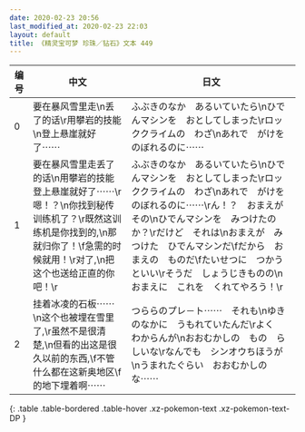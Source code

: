 ```yaml
---
date: 2020-02-23 20:56
last_modified_at: 2020-02-23 22:03
layout: default
title: 《精灵宝可梦 珍珠／钻石》文本 449
---
```

| 编号 | 中文 | 日文 |
| ---- | ---- | ---- |
| 0 | 要在暴风雪里走\n丢了的话\r用攀岩的技能\n登上悬崖就好了⋯⋯ | ふぶきのなか　あるいていたら\nひでんマシンを　おとしてしまった\rロッククライムの　わざ\nあれで　がけを　のぼれるのに⋯⋯ |
| 1 | 要在暴风雪里走丢了的话\n用攀岩的技能登上悬崖就好了⋯⋯\r嗯！？\n你找到秘传训练机了？\r既然这训练机是你找到的,\n那就归你了！\f急需的时候就用！\r对了,\n把这个也送给正直的你吧！\r | ふぶきのなか　あるいていたら\nひでんマシンを　おとしてしまった\rロッククライムの　わざ\nあれで　がけを　のぼれるのに⋯⋯\rん！？　おまえが　その\nひでんマシンを　みつけたのか？\rだけど　それは\nおまえが　みつけた　ひでんマシンだ\fだから　おまえの　ものだ\fたいせつに　つかうといい\rそうだ　しょうじきものの\nおまえに　これを　くれてやろう！\r |
| 2 | 挂着冰凌的石板⋯⋯\n这个也被埋在雪里了,\r虽然不是很清楚,\n但看的出这是很久以前的东西,\f不管什么都在这新奥地区\f的地下埋着啊⋯⋯ | つららのプレ－ト⋯⋯　それも\nゆきのなかに　うもれていたんだ\rよく　わからんが\nおおむかしの　もの　らしいな\rなんでも　シンオウちほうが\nうまれたぐらい　おおむかしの　な⋯⋯ |
{: .table .table-bordered .table-hover .xz-pokemon-text .xz-pokemon-text-DP }